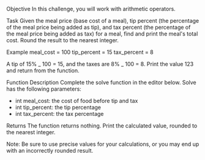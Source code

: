 Objective
In this challenge, you will work with arithmetic operators.

Task
Given the meal price (base cost of a meal), tip percent (the percentage of the meal price being added as tip), and tax percent (the percentage of the meal price being added as tax) for a meal, find and print the meal's total cost. Round the result to the nearest integer.

Example
meal_cost = 100
tip_percent = 15
tax_percent = 8

A tip of 15% _ 100 = 15, and the taxes are 8% _ 100 = 8. Print the value 123 and return from the function.

Function Description
Complete the solve function in the editor below.
Solve has the following parameters:

- int meal_cost: the cost of food before tip and tax
- int tip_percent: the tip percentage
- int tax_percent: the tax percentage

Returns The function returns nothing. Print the calculated value, rounded to the nearest integer.

Note: Be sure to use precise values for your calculations, or you may end up with an incorrectly rounded result.
